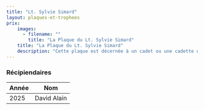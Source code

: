 ```yaml
---
title: "Lt. Sylvie Simard"
layout: plaques-et-trophees
prix: 
    images:
      - filename: ""
        title: "La Plaque du Lt. Sylvie Simard"
    title: "La Plaque du Lt. Sylvie Simard"
    description: "Cette plaque est décernée à un cadet ou une cadette dans une des quatre niveaux d’instruction, qui a été reconnu par ses pairs pour le soutien constant et sans réserve qu’il ou qu’elle apporte à ses camarades."
---
```




### Récipiendaires

| Année | Nom |
| --- | --- |
| 2025 | David Alain |
